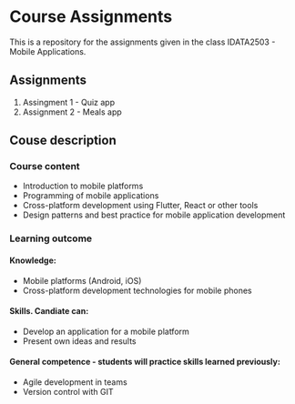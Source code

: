 # Course Assignments
This is a repository for the assignments given in the class IDATA2503 - Mobile Applications. 

## Assignments
1. Assingment 1 - Quiz app
2. Assignment 2 - Meals app

## Couse description

### Course content
* Introduction to mobile platforms
* Programming of mobile applications
* Cross-platform development using Flutter, React or other tools
* Design patterns and best practice for mobile application development

### Learning outcome

#### Knowledge:
* Mobile platforms (Android, iOS)
* Cross-platform development technologies for mobile phones

#### Skills. Candiate can:
* Develop an application for a mobile platform
* Present own ideas and results

#### General competence - students will practice skills learned previously:
* Agile development in teams
* Version control with GIT